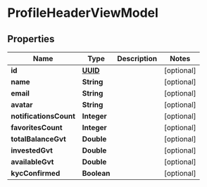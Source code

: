
# ProfileHeaderViewModel

## Properties
Name | Type | Description | Notes
------------ | ------------- | ------------- | -------------
**id** | [**UUID**](UUID.md) |  |  [optional]
**name** | **String** |  |  [optional]
**email** | **String** |  |  [optional]
**avatar** | **String** |  |  [optional]
**notificationsCount** | **Integer** |  |  [optional]
**favoritesCount** | **Integer** |  |  [optional]
**totalBalanceGvt** | **Double** |  |  [optional]
**investedGvt** | **Double** |  |  [optional]
**availableGvt** | **Double** |  |  [optional]
**kycConfirmed** | **Boolean** |  |  [optional]



